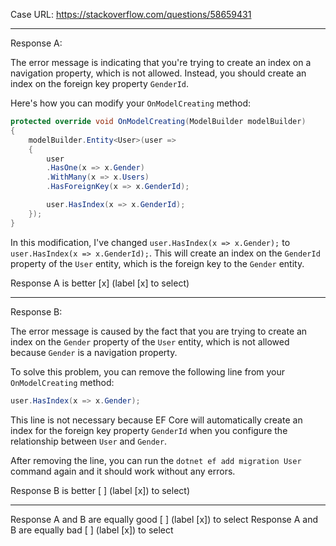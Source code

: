 Case URL: https://stackoverflow.com/questions/58659431

------
Response A:



The error message is indicating that you're trying to create an index on a navigation property, which is not allowed. Instead, you should create an index on the foreign key property `GenderId`.

Here's how you can modify your `OnModelCreating` method:

```csharp
protected override void OnModelCreating(ModelBuilder modelBuilder)
{
    modelBuilder.Entity<User>(user =>
    {
        user
        .HasOne(x => x.Gender)
        .WithMany(x => x.Users)
        .HasForeignKey(x => x.GenderId);

        user.HasIndex(x => x.GenderId);
    });
}
```

In this modification, I've changed `user.HasIndex(x => x.Gender);` to `user.HasIndex(x => x.GenderId);`. This will create an index on the `GenderId` property of the `User` entity, which is the foreign key to the `Gender` entity.

Response A is better [x] (label [x] to select)

-------
Response B:

The error message is caused by the fact that you are trying to create an index on the `Gender` property of the `User` entity, which is not allowed because `Gender` is a navigation property.

To solve this problem, you can remove the following line from your `OnModelCreating` method:

```c#
user.HasIndex(x => x.Gender);
```

This line is not necessary because EF Core will automatically create an index for the foreign key property `GenderId` when you configure the relationship between `User` and `Gender`.

After removing the line, you can run the `dotnet ef add migration User` command again and it should work without any errors.

Response B is better [ ] (label [x]) to select)

-------

Response A and B are equally good [ ] (label [x]) to select
Response A and B are equally bad [ ] (label [x]) to select
